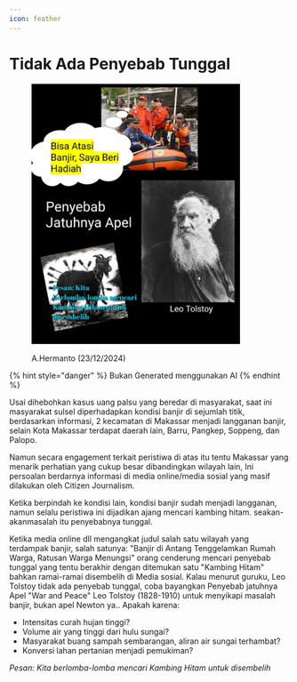 ```yaml
---
icon: feather
---
```


# Tidak Ada Penyebab Tunggal

<figure><img src="../.gitbook/assets/image.png" alt="" width="375"><figcaption><p>A.Hermanto (23/12/2024)</p></figcaption></figure>



{% hint style="danger" %}
Bukan Generated menggunakan AI
{% endhint %}

Usai dihebohkan kasus uang palsu yang beredar di masyarakat, saat ini masyarakat sulsel diperhadapkan kondisi banjir di sejumlah titik, berdasarkan informasi, 2 kecamatan di Makassar menjadi langganan banjir, selain Kota Makassar terdapat daerah lain, Barru, Pangkep, Soppeng, dan Palopo.

Namun secara engagement terkait peristiwa di atas itu tentu Makassar yang menarik perhatian yang cukup besar dibandingkan wilayah lain, Ini persoalan berdarnya informasi di media online/media sosial yang masif dilakukan oleh Citizen Journalism.

Ketika berpindah ke kondisi lain, kondisi banjir sudah menjadi langganan, namun selalu peristiwa ini dijadikan ajang mencari kambing hitam. seakan-akanmasalah itu penyebabnya tunggal.

Ketika media online dll mengangkat judul salah satu wilayah yang terdampak banjir, salah satunya: "Banjir di Antang Tenggelamkan Rumah Warga, Ratusan Warga Menungsi" orang cenderung mencari penyebab tunggal yang tentu berakhir dengan ditemukan satu "Kambing Hitam" bahkan ramai-ramai disembelih di Media sosial. Kalau menurut guruku, Leo Tolstoy tidak ada penyebab tunggal, coba bayangkan Penyebab jatuhnya Apel "War and Peace" Leo Tolstoy (1828-1910) untuk menyikapi masalah banjir, bukan apel Newton ya.. Apakah karena:

* Intensitas curah hujan tinggi?
* Volume air yang tinggi dari hulu sungai?
* Masyarakat buang sampah sembarangan, aliran air sungai terhambat?
* Konversi lahan pertanian menjadi pemukiman?

_Pesan: Kita berlomba-lomba mencari Kambing Hitam untuk disembelih_

